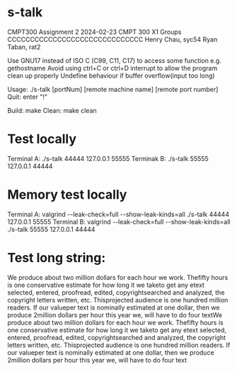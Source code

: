 # s-talk
CMPT300 Assignment 2 2024-02-23
CMPT 300 X1 Groups
CCCCCCCCCCCCCCCCCCCCCCCCCCCCCC
Henry Chau, syc54
Ryan Taban, rat2

Use GNU17 instead of ISO C (C99, C11, C17) to access some function e.g. gethostname
Avoid using ctrl+C or ctrl+D interrupt to allow the program clean up properly
Undefine behaviour if buffer overflow(input too long)

Usage: ./s-talk [portNum] [remote machine name] [remote port number]
Quit: enter "!"

Build: make
Clean: make clean

# Test locally
Terminal A: ./s-talk 44444 127.0.0.1 55555
Terminak B: ./s-talk 55555 127.0.0.1 44444

# Memory test locally
Terminal A: valgrind --leak-check=full --show-leak-kinds=all ./s-talk 44444 127.0.0.1 55555
Terminal B: valgrind --leak-check=full --show-leak-kinds=all ./s-talk 55555 127.0.0.1 44444

# Test long string:
We produce about two million dollars for each hour we work.  Thefifty hours is one conservative estimate for how long it we taketo get any etext selected, entered, proofread, edited, copyrightsearched and analyzed, the copyright letters written, etc.  Thisprojected audience is one hundred million readers.  If our valueper text is nominally estimated at one dollar, then we produce 2million dollars per hour this year we, will have to do four textWe produce about two million dollars for each hour we work.  Thefifty hours is one conservative estimate for how long it we taketo get any etext selected, entered, proofread, edited, copyrightsearched and analyzed, the copyright letters written, etc.  Thisprojected audience is one hundred million readers.  If our valueper text is nominally estimated at one dollar, then we produce 2million dollars per hour this year we, will have to do four text
